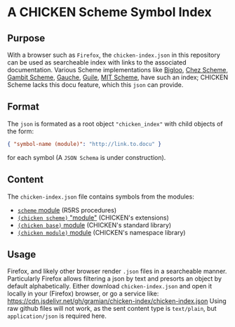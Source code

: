 # A CHICKEN Scheme Symbol Index

## Purpose

With a browser such as `Firefox`, the `chicken-index.json` in this repository can be used as searcheable index with links to the associated documentation.
Various Scheme implementations like
[Bigloo](https://www-sop.inria.fr/mimosa/fp/Bigloo/idx.html),
[Chez Scheme](http://cisco.github.io/ChezScheme/csug9.5/csug_1.html#./),
[Gambit Scheme](http://gambitscheme.org/latest/manual/#General-index),
[Gauche](https://practical-scheme.net/gauche/man/gauche-refe/Function-and-Syntax-Index.html),
[Guile](https://www.gnu.org/software/guile/manual/html_node/Procedure-Index.html),
[MIT Scheme](https://www.gnu.org/software/mit-scheme/documentation/stable/mit-scheme-ref/Binding-Index.html),
have such an index; CHICKEN Scheme lacks this docu feature, which this `json` can provide.

## Format

The `json` is formated as a root object `"chicken_index"` with child objects of the form:
```json
{ "symbol-name (module)": "http://link.to.docu" }
```
for each symbol (A `JSON Schema` is under construction).

## Content

The `chicken-index.json` file contains symbols from the modules:

* [`scheme` module](http://wiki.call-cc.org/man/5/Module%20scheme) (R5RS procedures)
* [`(chicken scheme)` "module"](http://wiki.call-cc.org/man/5/Extensions%20to%20the%20standard) (CHICKEN's extensions)
* [`(chicken base)` module](http://wiki.call-cc.org/man/5/Module%20(chicken%20base)) (CHICKEN's standard library)
* [`(chicken module)` module](http://wiki.call-cc.org/man/5/Modules) (CHICKEN's  namespace library)

## Usage

Firefox, and likely other browser render `.json` files in a searcheable manner.
Particularly Firefox allows filtering a json by text and presorts an object by default alphabetically.
Either download `chicken-index.json` and open it locally in your (Firefox) browser,
or go a service like: https://cdn.jsdelivr.net/gh/gramian/chicken-index/chicken-index.json
Using raw github files will not work, as the sent content type is `text/plain`,
but `application/json` is required here.

